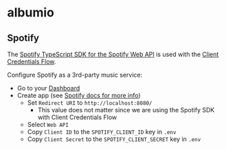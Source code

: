 # albumio

## Spotify

The [Spotify TypeScript SDK for the Spotify Web API](https://github.com/spotify/spotify-web-api-ts-sdk) is used with the [Client Credentials Flow](https://developer.spotify.com/documentation/web-api/tutorials/client-credentials-flow).

Configure Spotify as a 3rd-party music service:

- Go to your [Dashboard](https://developer.spotify.com/dashboard)
- Create app (see [Spotify docs for more info](https://developer.spotify.com/documentation/web-api/concepts/apps))
  - Set `Redirect URI` to `http://localhost:8080/`
    - This value does not matter since we are using the Spotify SDK with Client Credentials Flow
  - Select `Web API`
  - Copy `Client ID` to the `SPOTIFY_CLIENT_ID` key in `.env`
  - Copy `Client Secret` to the `SPOTIFY_CLIENT_SECRET` key in `.env`
